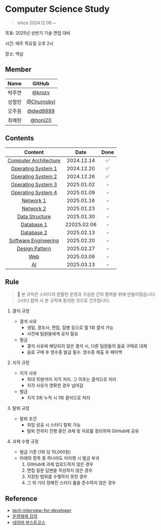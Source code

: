 # Computer Science Study
> since 2024.12.06 ~

목표: 2025년 상반기 기술 면접 대비

시간: 매주 목요일 오후 2시

장소: 역삼

## Member

|Name|GitHub|
|:---:|:---:|
|박주연|[@krozv](https://github.com/krozv)|
|성철민|[@Churnobyl](https://github.com/Churnobyl)|
|오주원|[@dwd9999](https://github.com/dwd9999)|
|최예헌|[@honi20](https://github.com/honi20)|

## Contents

|Content|Date|Done|
|:---:|:---:|:---:|
|[Computer Architecture](./Computer%20Architecture/)|2024.12.14|✅|
|[Operating System 1](./Operating%20System/)|2024.12.20|✅|
|[Operating System 2](./Operating%20System/)|2024.12.26|✅|
|[Operating System 3](./Operating%20System/)|2025.01.02|-|
|[Operating System 4](./Operating%20System/)|2025.01.09|-|
|[Network 1]()|2025.01.16|-|
|[Network 2]()|2025.01.23|-|
|[Data Structure]()|2025.01.30|-|
|[Database 1]()|22025.02.06|-|
|[Database 2]()|2025.02.13|-|
|[Software Engineering]()|2025.02.20|-|
|[Design Pattern]()|2025.02.27|-|
|[Web]()|2025.03.06|-|
|[AI]()|2025.03.13|-|


## Rule

> 📌 본 규칙은 스터디의 원활한 운영과 구성원 간의 협력을 위해 만들어졌습니다. <Br/> 스터디 참여 시 본 규칙에 동의한 것으로 간주됩니다.

1. 결석 규정
    - 결석 사유
      - 생일, 경조사, 면접, 질병 등으로 월 1회 결석 가능
      - 사전에 팀원들에게 공지 필요
    - 벌금
      - 결석 사유에 해당되지 않은 결석 시, 다른 팀원들의 음료 구매로 대체
      - 음료 구매 후 영수증 발급 필수. 영수증 제출 후 페이백

2. 지각 규정
    - 지각 사유
      - 최대 10분까지 지각 처리. 그 이후는 결석으로 처리
      - 지각 사유가 명확한 경우 넘어감
    - 벌금 
      - 지각 3회 누적 시 1회 결석으로 처리
3. 탈퇴 규정
   - 탈퇴 조건
     - 취업 성공 시 스터디 탈퇴 가능
     - 탈퇴 전까지 진행 중인 과제 및 자료를 정리하여 GitHub에 공유
4. 과제 수행 규정
   - 벌금 기준 (1회 당 10,000원)
   - 아래의 항목 중 하나라도 미이행 시 벌금 부과
        1. GitHub에 과제 업로드하지 않은 경우
        2. 면접 질문 답변을 작성하지 않은 경우
        3. 지정된 범위를 수행하지 못한 경우
        4. 그 외 기타 정해진 스터디 룰을 준수하지 않은 경우



## Reference

- [tech-interview-for-developer](https://github.com/gyoogle/tech-interview-for-developer?tab=readme-ov-file#tech-interview-for-developer)
- [운영체제 강의](http://www.kocw.net/home/cview.do?cid=4b9cd4c7178db077)
- [네이버 부스트코스](https://www.boostcourse.org/opencourse)